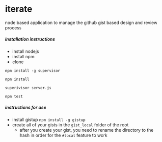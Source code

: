 iterate
=======

node based application to manage the github gist based design and review process


##### installation instructions
* install nodejs
* install npm
* clone

```npm install -g supervisor```

```npm install```

```superivisor server.js```

```npm test```


##### instructions for use

* install gistup `npm install -g gistup`
* create all of your gists in the `gist_local` folder of the root
  * after you create your gist, you need to rename the directory to the hash in order for the `#local` feature to work
